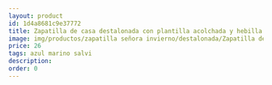 ```yaml
---
layout: product
id: 1d4a8681c9e37772
title: Zapatilla de casa destalonada con plantilla acolchada y hebilla
image: img/productos/zapatilla señora invierno/destalonada/Zapatilla de casa destalonada con plantilla acolchada y hebilla=26=azul marino salvi.webp
price: 26
tags: azul marino salvi
description: 
order: 0
---
```

